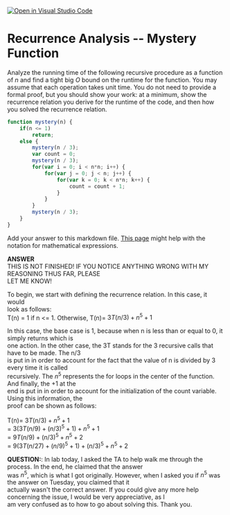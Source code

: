 [![Open in Visual Studio Code](https://classroom.github.com/assets/open-in-vscode-718a45dd9cf7e7f842a935f5ebbe5719a5e09af4491e668f4dbf3b35d5cca122.svg)](https://classroom.github.com/online_ide?assignment_repo_id=11857668&assignment_repo_type=AssignmentRepo)
# Recurrence Analysis -- Mystery Function

Analyze the running time of the following recursive procedure as a function of
$n$ and find a tight big $O$ bound on the runtime for the function. You may
assume that each operation takes unit time. You do not need to provide a formal
proof, but you should show your work: at a minimum, show the recurrence relation
you derive for the runtime of the code, and then how you solved the recurrence
relation.

```javascript
function mystery(n) {
    if(n <= 1)
        return;
    else {
        mystery(n / 3);
        var count = 0;
        mystery(n / 3);
        for(var i = 0; i < n*n; i++) {
            for(var j = 0; j < n; j++) {
                for(var k = 0; k < n*n; k++) {
                    count = count + 1;
                }
            }
        }
        mystery(n / 3);
    }
}
```

Add your answer to this markdown file. [This
page](https://docs.github.com/en/get-started/writing-on-github/working-with-advanced-formatting/writing-mathematical-expressions)
might help with the notation for mathematical expressions.  

**ANSWER**  
THIS IS NOT FINISHED! IF YOU NOTICE ANYTHING WRONG WITH MY REASONING THUS FAR, PLEASE  
LET ME KNOW!  

To begin, we start with defining the recurrence relation. In this case, it would  
look as follows:  
T(n) = 1 if n <= 1. Otherwise, T(n)= $3T(n/3)+n^5+1$  

In this case, the base case is 1, because when n is less than or equal to 0, it simply returns which is  
one action. In the other case, the 3T stands for the 3 recursive calls that have to be made. The n/3  
is put in in order to account for the fact that the value of n is divided by 3 every time it is called  
recursively. The $n^5$ represents the for loops in the center of the function. And finally, the +1 at the  
end is put in in order to account for the initialization of the count variable. Using this information, the  
proof can be shown as follows:  

T(n)= $3T(n/3)+n^5+1$  
= $3(3T(n/9)+(n/3)^5+1)+n^5+1$  
= $9T(n/9)+(n/3)^5+n^5+2$  
= $9(3T(n/27)+(n/9)^5+1)+(n/3)^5+n^5+2$  

**QUESTION:**: In lab today, I asked the TA to help walk me through the process. In the end, he claimed that the answer  
was $n^5$, which is what I got originally. However, when I asked you if $n^5$ was the answer on Tuesday, you claimed that it  
actually wasn't the correct answer. If you could give any more help concerning the issue, I would be very appreciative, as I  
am very confused as to how to go about solving this. Thank you.

